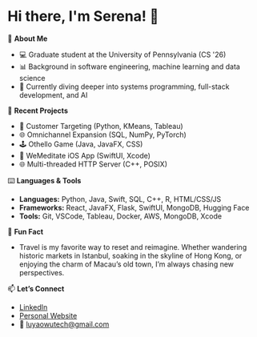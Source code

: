 # Hi there, I'm Serena! 👋

🧠 **About Me**

- 💻 Graduate student at the University of Pennsylvania (CS '26)
- 📊 Background in software engineering, machine learning and data science
- 🌱 Currently diving deeper into systems programming, full-stack development, and AI

📌 **Recent Projects**

- 💼 Customer Targeting (Python, KMeans, Tableau)
- 🌐 Omnichannel Expansion (SQL, NumPy, PyTorch)
- 🕹️ Othello Game (Java, JavaFX, CSS)
- 🧘 WeMeditate iOS App (SwiftUI, Xcode)
- 🌐 Multi-threaded HTTP Server (C++, POSIX)

⌨️ **Languages & Tools**

- **Languages:** Python, Java, Swift, SQL, C++, R, HTML/CSS/JS
- **Frameworks:** React, JavaFX, Flask, SwiftUI, MongoDB, Hugging Face
- **Tools:** Git, VSCode, Tableau, Docker, AWS, MongoDB, Xcode

🎨 **Fun Fact**

- Travel is my favorite way to reset and reimagine. Whether wandering historic markets in Istanbul, soaking in the skyline of Hong Kong, or enjoying the charm of Macau’s old town, I’m always chasing new perspectives.

📫 **Let’s Connect**

- [LinkedIn](https://www.linkedin.com/in/luyaowu001)
- [Personal Website](https://serena6688.github.io/serenaintech/)
- 📧 luyaowutech@gmail.com
